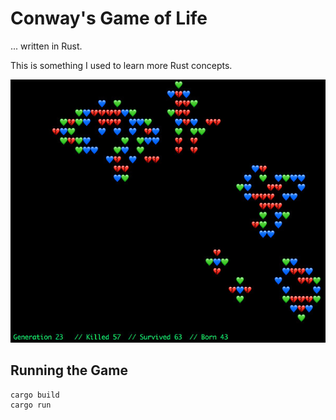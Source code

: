 # Conway's Game of Life

... written in Rust.

This is something I used to learn more Rust concepts.

![Screenshot](/screenshot.jpg)

## Running the Game

```
cargo build
cargo run
```
